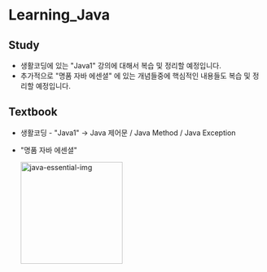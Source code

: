 # Learning_Java

<!-- - Java™ Platform, Standard Edition 8 API Specification
- [Java8](https://docs.oracle.com/javase/8/docs/api/)
 -->

## Study
- 생활코딩에 있는 "Java1" 강의에 대해서 복습 및 정리할 예정입니다.
- 추가적으로 "명품 자바 에센셜" 에 있는 개념들중에 핵심적인 내용들도 복습 및 정리할 예정입니다.


## Textbook
- 생활코딩 - "Java1" -> Java 제어문 / Java Method / Java Exception

- "명품 자바 에센셜"

  <img width="200" alt="java-essential-img" src="https://image.yes24.com/goods/63041975/XL">
